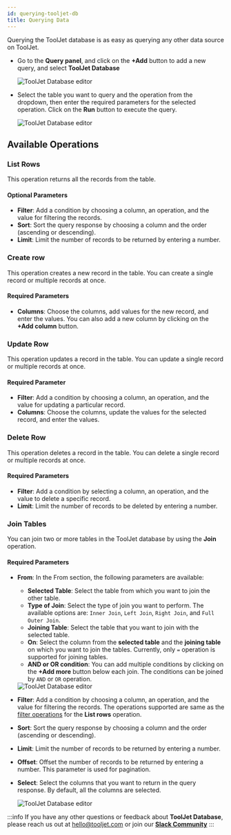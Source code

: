 ```yaml
---
id: querying-tooljet-db
title: Querying Data
---
```


Querying the ToolJet database is as easy as querying any other data source on ToolJet.

- Go to the **Query panel**, and click on the **+Add** button to add a new query, and select **ToolJet Database**
    <div style={{textAlign: 'center'}}>

    <img className="screenshot-full" src="/img/v2-beta/database/newui/qtjdb.png" alt="ToolJet Database editor" />

    </div>

- Select the table you want to query and the operation from the dropdown, then enter the required parameters for the selected operation. Click on the **Run** button to execute the query.

    <div style={{textAlign: 'center'}}>

    <img className="screenshot-full" src="/img/v2-beta/database/newui/qtjdb2.png" alt="ToolJet Database editor" />

    </div>


<div style={{paddingTop:'24px', paddingBottom:'24px'}}>

## Available Operations

<div style={{paddingTop:'24px', paddingBottom:'24px'}}>

### List Rows
This operation returns all the records from the table.

#### Optional Parameters
- **Filter**: Add a condition by choosing a column, an operation, and the value for filtering the records.
- **Sort**: Sort the query response by choosing a column and the order (ascending or descending).
- **Limit**: Limit the number of records to be returned by entering a number.

</div>

<div style={{paddingTop:'24px', paddingBottom:'24px'}}>

### Create row
This operation creates a new record in the table. You can create a single record or multiple records at once.

#### Required Parameters
- **Columns**: Choose the columns, add values for the new record, and enter the values. You can also add a new column by clicking on the **+Add column** button.

</div>

<div style={{paddingTop:'24px', paddingBottom:'24px'}}>

### Update Row
This operation updates a record in the table. You can update a single record or multiple records at once.

#### Required Parameter
- **Filter**: Add a condition by choosing a column, an operation, and the value for updating a particular record.
- **Columns**: Choose the columns, update the values for the selected record, and enter the values.

</div>

<div style={{paddingTop:'24px', paddingBottom:'24px'}}>

### Delete Row
This operation deletes a record in the table. You can delete a single record or multiple records at once.

#### Required Parameters
- **Filter**: Add a condition by selecting a column, an operation, and the value to delete a specific record.
- **Limit**: Limit the number of records to be deleted by entering a number.

</div>

<div style={{paddingTop:'24px', paddingBottom:'24px'}}>

### Join Tables

You can join two or more tables in the ToolJet database by using the **Join** operation.

#### Required Parameters
- **From**: In the From section, the following parameters are available:
    - **Selected Table**: Select the table from which you want to join the other table. 
    - **Type of Join**: Select the type of join you want to perform. The available options are: `Inner Join`, `Left Join`, `Right Join`, and `Full Outer Join`.
    - **Joining Table**: Select the table that you want to join with the selected table.
    - **On**: Select the column from the **selected table** and the **joining table** on which you want to join the tables. Currently, only `=` operation is supported for joining tables.
    - **AND or OR condition**: You can add multiple conditions by clicking on the **+Add more** button below each join. The conditions can be joined by `AND` or `OR` operation.

  <div style={{textAlign: 'center'}}>

  <img className="screenshot-full" src="/img/v2-beta/database/newui/join1.png" alt="ToolJet Database editor" />

  </div>

- **Filter**: Add a condition by choosing a column, an operation, and the value for filtering the records. The operations supported are same as the [filter operations](/docs/tooljet-db/database-editor#available-operations-are) for the **List rows** operation.
- **Sort**: Sort the query response by choosing a column and the order (ascending or descending).
- **Limit**: Limit the number of records to be returned by entering a number. 
- **Offset**: Offset the number of records to be returned by entering a number. This parameter is used for pagination.
- **Select**: Select the columns that you want to return in the query response. By default, all the columns are selected.

  <div style={{textAlign: 'center'}}>

  <img className="screenshot-full" src="/img/v2-beta/database/newui/join2.png" alt="ToolJet Database editor" />

  </div>

:::info
If you have any other questions or feedback about **ToolJet Database**, please reach us out at hello@tooljet.com or join our **[Slack Community](https://www.tooljet.com/slack)**
:::

</div>

</div>